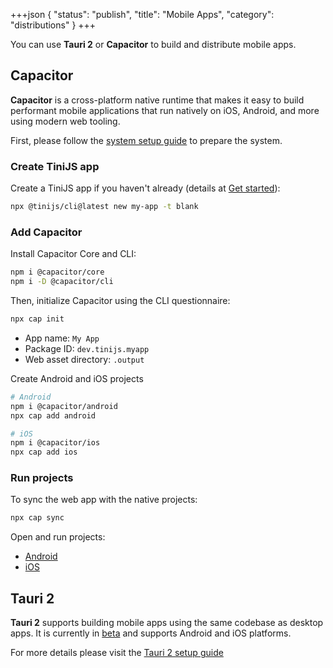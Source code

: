 +++json
{
  "status": "publish",
  "title": "Mobile Apps",
  "category": "distributions"
}
+++

You can use **Tauri 2** or **Capacitor** to build and distribute mobile apps.

## Capacitor

**Capacitor** is a cross-platform native runtime that makes it easy to build performant mobile applications that run natively on iOS, Android, and more using modern web tooling.

First, please follow the [system setup guide](https://capacitorjs.com/docs/getting-started/environment-setup) to prepare the system.

### Create TiniJS app

Create a TiniJS app if you haven't already (details at [Get started](/framework/get-started)):

```bash
npx @tinijs/cli@latest new my-app -t blank
```

### Add Capacitor

Install Capacitor Core and CLI:

```bash
npm i @capacitor/core
npm i -D @capacitor/cli
```

Then, initialize Capacitor using the CLI questionnaire:

```bash
npx cap init
```

- App name: `My App`
- Package ID: `dev.tinijs.myapp`
- Web asset directory: `.output`

Create Android and iOS projects

```bash
# Android
npm i @capacitor/android
npx cap add android

# iOS
npm i @capacitor/ios
npx cap add ios
```

### Run projects

To sync the web app with the native projects:

```bash
npx cap sync
```

Open and run projects:
- [Android](https://capacitorjs.com/docs/android)
- [iOS](https://capacitorjs.com/docs/ios)

## Tauri 2

**Tauri 2** supports building mobile apps using the same codebase as desktop apps. It is currently in [beta](https://v2.tauri.app/blog/tauri-2-0-0-beta/) and supports Android and iOS platforms.

For more details please visit the [Tauri 2 setup guide](https://v2.tauri.app/start/create-project/#manual-setup-tauri-cli)
